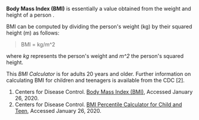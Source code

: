 
**Body Mass Index (BMI)** is essentially a value obtained from the weight and height of a person .

BMI can be computed by dividing the person's weight (kg) by their squared height (m) as follows:

> BMI = kg/m^2

where *kg* represents the person's weight and *m^2* the person's squared height.

This *BMI Calculator* is for adults 20 years and older. Further information on calculating BMI for children and teenagers is available from the CDC [2].

1. Centers for Disease Control. [Body Mass Index (BMI)](https://www.cdc.gov/healthyweight/assessing/bmi/index.html), Accessed January 26, 2020.
2. Centers for Disease Control. [BMI Percentile Calculator for Child and Teen](https://www.cdc.gov/healthyweight/bmi/calculator.html), Accessed January 26, 2020.
